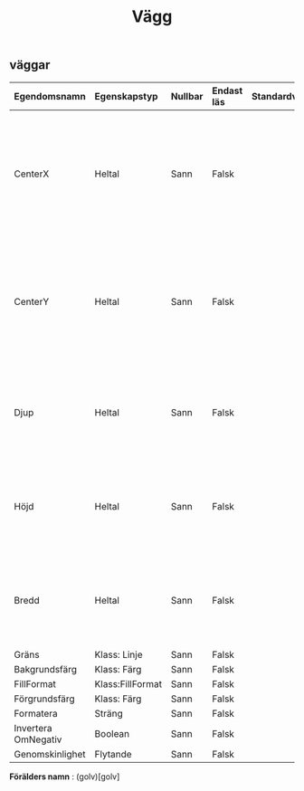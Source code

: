 ﻿---
title: Vägg
second_title: Aspose.Cells Cloud Documen
type: docs
url: /sv/specification/model/walls/
description: "Aspose.Cells Molnmodellspecifikation: Väggar. Hantera enkelt Excel och andra kalkylarksdokument med funktioner som att öppna, generera, redigera, dela, slå samman, jämföra och konvertera"
weight: 50
---
## **väggar**

 

| Egendomsnamn| Egenskapstyp| Nullbar| Endast läs| Standardvärde| Beskrivning|
|:- |:- |:- |:- |:- |:- |
| CenterX| Heltal| Sann| Falsk||Hämtar x-koordinaten för det nedre vänstra hörnet av väggens centrum i enheter på 1/4000 av diagrammets bredd efter anrop av metoden Chart.Calculate().|
| CenterY| Heltal| Sann| Falsk|| Får y-koordinaten för det nedre vänstra hörnet av väggens centrum i enheter på 1/4000 av diagrammets höjd efter anrop av metoden Chart.Calculate().|
| Djup| Heltal| Sann| Falsk|| Hämtar djupet fram och bak i enheter på 1/4000 av diagrammets bredd efter anrop av metoden Chart.Calculate().|
| Höjd| Heltal| Sann| Falsk|| Hämtar höjden från topp till botten i enheter av 1/4000 av diagrammets höjd efter anrop av metoden Chart.Calculate().|
| Bredd| Heltal| Sann| Falsk|| Hämtar bredden från vänster till höger i enheter på 1/4000 av diagrammets bredd efter anrop av metoden Chart.Calculate().|
| Gräns| Klass: Linje| Sann| Falsk|||
| Bakgrundsfärg| Klass: Färg| Sann| Falsk|||
| FillFormat| Klass:FillFormat| Sann| Falsk|||
| Förgrundsfärg| Klass: Färg| Sann| Falsk|||
| Formatera| Sträng| Sann| Falsk|||
| Invertera OmNegativ| Boolean| Sann| Falsk|||
| Genomskinlighet| Flytande| Sann| Falsk|||

**Förälders namn** : (golv)[golv]